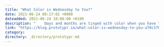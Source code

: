 ```yaml
---
title: "What Color is Wednesday to You?"
date: 2021-06-24 08:17:02 +0000
dateadded: 2021-06-24 10:08:00 +0100
description: "    Days and months are tinged with color when you have this kind of Synesthesia  Continue reading on Prototypr »  "
link: "https://blog.prototypr.io/what-color-is-wednesday-to-you-a70c1f03e462?source=rss----eb297ea1161a---4"
category:
directory: _directory/prototypr.md
---
```

